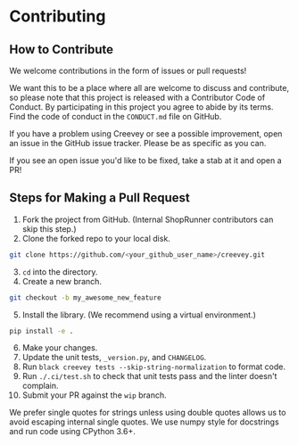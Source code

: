 # Contributing

## How to Contribute

We welcome contributions in the form of issues or pull requests! 

We want this to be a place where all are welcome to discuss and contribute, so please note that this project is released with a Contributor Code of Conduct. By participating in this project you agree to abide by its terms. Find the code of conduct in the ``CONDUCT.md`` file on GitHub.

If you have a problem using Creevey or see a possible improvement, open an issue in the GitHub issue tracker. Please be as specific as you can.

If you see an open issue you'd like to be fixed, take a stab at it and open a PR!

## Steps for Making a Pull Request

1. Fork the project from GitHub. (Internal ShopRunner contributors can skip this step.)
2. Clone the forked repo to your local disk. 

```bash
git clone https://github.com/<your_github_user_name>/creevey.git
```

3. `cd` into the directory.
4. Create a new branch.

```bash
git checkout -b my_awesome_new_feature
```

5. Install the library. (We recommend using a virtual environment.)
    
```bash
pip install -e . 
```

6. Make your changes.
7. Update the unit tests, `_version.py`, and `CHANGELOG`.
8. Run `black creevey tests --skip-string-normalization` to format code.
9. Run `./.ci/test.sh` to check that unit tests pass and the linter doesn't complain.
10. Submit your PR against the `wip` branch.

We prefer single quotes for strings unless using double quotes allows us to avoid escaping internal single quotes. We use numpy style for docstrings and run code using CPython 3.6+.
